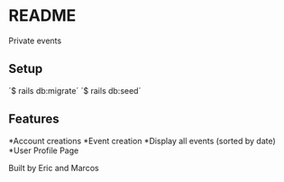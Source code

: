 # README

Private events

## Setup

´$ rails db:migrate´
´$ rails db:seed´

## Features

*Account creations
*Event creation
*Display all events (sorted by date)
*User Profile Page



Built by Eric and Marcos